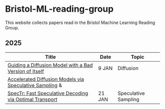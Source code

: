 # Bristol-ML-reading-group

This website collects papers read in the Bristol Machine Learning Reading Group.

## 2025

| Title | Date | Topic |
|-------|------|-------|
| [Guiding a Diffusion Model with a Bad Version of Itself](https://arxiv.org/abs/2406.02507) | 9 JAN | Diffusion |
|[Accelerated Diffusion Models via Speculative Sampling](https://arxiv.org/abs/2501.05370) &
[SpecTr: Fast Speculative Decoding via Optimal Transport](https://arxiv.org/abs/2310.15141)| 21 JAN |Speculative Sampling|
